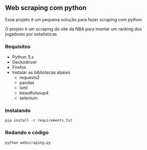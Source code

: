 ## Web scraping com python

Esse projeto é um pequena solução para fazer scraping com python

O projeto é um scraping do site da NBA para montar um ranking dos jogadores por estatisticas

### Requisitos

- Python 3.x
- Geckodriver
- Firefox
- Instalar as bibliotecas abaixo
  - requests2
  - pandas
  - lxml
  - beautfulsoup4
  - selenium

### Instalando

```pip install -r requirements.txt```


### Rodando o código
```python webscraping.py```
